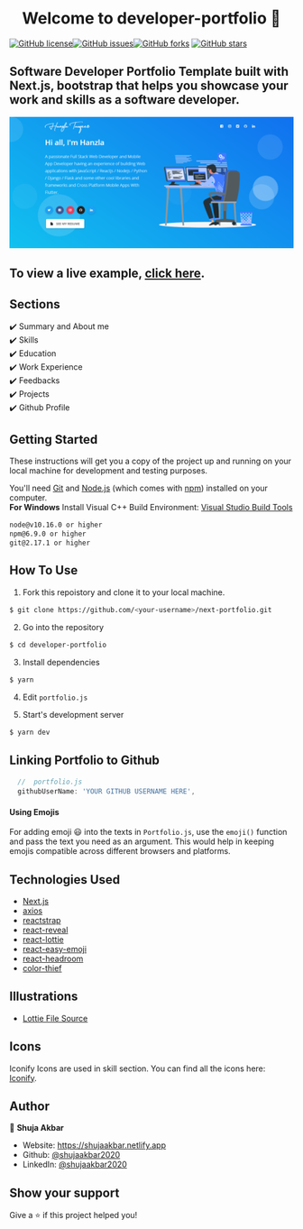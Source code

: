 <h1 align="center">Welcome to developer-portfolio 👋</h1>
<a href="https://github.com/shujaakbar2020/next-portfolio/blob/main/LICENSE"><img alt="GitHub license" src="https://img.shields.io/github/license/shujaakbar2020/next-portfolio"></a><a href="https://github.com/shujaakbar/next-portfolio/issues"><img alt="GitHub issues" src="https://img.shields.io/github/issues/shujaakbar2020/next-portfolio"></a><a href="https://github.com/shujaakbar2020/next-portfolio/network"><img alt="GitHub forks" src="https://img.shields.io/github/forks/shujaakba2020/next-portfolio"></a> <a href="https://github.com/shujaakbar2020/next-portfolio/stargazers"><img alt="GitHub stars" src="https://img.shields.io/github/stars/shujaakbar2020/next-portfolio"></a>

## Software Developer Portfolio Template built with Next.js, bootstrap that helps you showcase your work and skills as a software developer.

<p align="center">
  <kbd>
    <img src="https://github.com/shujaakbar2020/next-portfolio/blob/main/picture.PNG"></img>
  </kbd>
</p>

## To view a live example, **[click here](https://shujaakbar.netlify.app/)**.


## Sections

✔️ Summary and About me\
✔️ Skills\
✔️ Education\
✔️ Work Experience\
✔️ Feedbacks\
✔️ Projects\
✔️ Github Profile

## Getting Started

These instructions will get you a copy of the project up and running on your local machine for development and testing purposes.

You'll need [Git](https://git-scm.com) and [Node.js](https://nodejs.org/en/download/) (which comes with [npm](http://npmjs.com)) installed on your computer.
<br>
**For Windows** Install Visual C++ Build Environment: [Visual Studio Build Tools](https://visualstudio.microsoft.com/thank-you-downloading-visual-studio/?sku=BuildTools)

```
node@v10.16.0 or higher
npm@6.9.0 or higher
git@2.17.1 or higher
```

## How To Use

1. Fork this repoistory and clone it to your local machine.
```bash
$ git clone https://github.com/<your-username>/next-portfolio.git
``` 
2. Go into the repository
```bash
$ cd developer-portfolio
```

3. Install dependencies
```bash
$ yarn
```

4. Edit `portfolio.js`

5. Start's development server
```bash
$ yarn dev
```

## Linking Portfolio to Github

```javascript
  //  portfolio.js
  githubUserName: 'YOUR GITHUB USERNAME HERE',
```

#### Using Emojis

For adding emoji 😃 into the texts in `Portfolio.js`, use the `emoji()` function and pass the text you need as an argument. This would help in keeping emojis compatible across different browsers and platforms.

## Technologies Used

-   [Next.js](https://nextjs.org/)
-   [axios](https://www.npmjs.com/package/axios)
-   [reactstrap](https://reactstrap.github.io/)
-   [react-reveal](https://www.react-reveal.com/)
-   [react-lottie](https://www.npmjs.com/package/react-lottie)
-   [react-easy-emoji](https://github.com/appfigures/react-easy-emoji)
-   [react-headroom](https://github.com/KyleAMathews/react-headroom)
-   [color-thief](https://github.com/lokesh/color-thief)

## Illustrations

-   [Lottie File Source](https://lottiefiles.com)

## Icons
Iconify Icons are used in skill section. You can find all the icons here: [Iconify](https://icon-sets.iconify.design/).


## Author

👤 **Shuja Akbar**

-   Website: https://shujaakbar.netlify.app
-   Github: [@shujaakbar2020](https://github.com/shujaakbar2020)
-   LinkedIn: [@shujaakbar2020](https://linkedin.com/in/shuja-akbar)

## Show your support

Give a ⭐️ if this project helped you!
